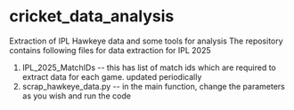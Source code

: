 # cricket_data_analysis
Extraction of IPL Hawkeye data and some tools for analysis
The repository contains following files for data extraction for IPL 2025
1. IPL_2025_MatchIDs -- this has list of match ids which are required to extract data for each game. updated periodically
2. scrap_hawkeye_data.py -- in the main function, change the parameters as you wish and run the code
